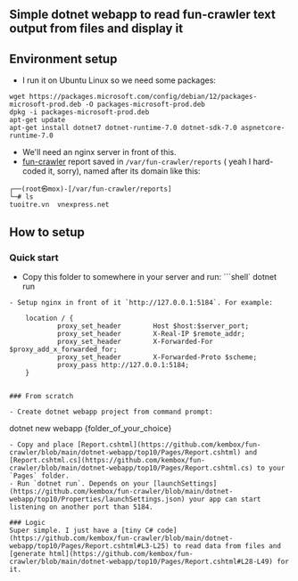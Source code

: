 ## Simple dotnet webapp to read fun-crawler text output from files and display it

## Environment setup
- I run it on Ubuntu Linux so we need some packages:
```shell
wget https://packages.microsoft.com/config/debian/12/packages-microsoft-prod.deb -O packages-microsoft-prod.deb
dpkg -i packages-microsoft-prod.deb
apt-get update
apt-get install dotnet7 dotnet-runtime-7.0 dotnet-sdk-7.0 aspnetcore-runtime-7.0
```
- We'll need an nginx server in front of this.
- [fun-crawler](https://github.com/kembox/fun-crawler#quick-start) report saved in `/var/fun-crawler/reports` ( yeah I hard-coded it, sorry), named after its domain like this:
```
┌──(root㉿mox)-[/var/fun-crawler/reports]
└─# ls
tuoitre.vn  vnexpress.net
```

## How to setup

### Quick start
- Copy this folder to somewhere in your server and run:
```shell`
dotnet run
```
- Setup nginx in front of it `http://127.0.0.1:5184`. For example:
```
        location / {
                proxy_set_header        Host $host:$server_port;
                proxy_set_header        X-Real-IP $remote_addr;
                proxy_set_header        X-Forwarded-For $proxy_add_x_forwarded_for;
                proxy_set_header        X-Forwarded-Proto $scheme;
                proxy_pass http://127.0.0.1:5184;
        }
```

### From scratch

- Create dotnet webapp project from command prompt:
```
dotnet new webapp {folder_of_your_choice}
```
- Copy and place [Report.cshtml](https://github.com/kembox/fun-crawler/blob/main/dotnet-webapp/top10/Pages/Report.cshtml) and [Report.cshtml.cs](https://github.com/kembox/fun-crawler/blob/main/dotnet-webapp/top10/Pages/Report.cshtml.cs) to your `Pages` folder. 
- Run `dotnet run`. Depends on your [launchSettings](https://github.com/kembox/fun-crawler/blob/main/dotnet-webapp/top10/Properties/launchSettings.json) your app can start listening on another port than 5184.

### Logic 
Super simple. I just have a [tiny C# code](https://github.com/kembox/fun-crawler/blob/main/dotnet-webapp/top10/Pages/Report.cshtml#L3-L25) to read data from files and [generate html](https://github.com/kembox/fun-crawler/blob/main/dotnet-webapp/top10/Pages/Report.cshtml#L28-L49) for it. 


